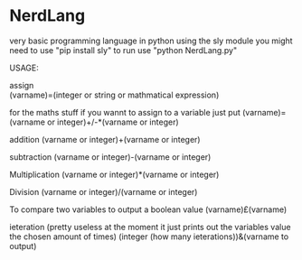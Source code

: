 # NerdLang
very basic programming language in python using the sly module
you might need to use "pip install sly"
to run use "python NerdLang.py"



USAGE:

assign                  
(varname)=(integer or string or mathmatical expression)

for the maths stuff if you wannt to assign to a variable just put (varname)=(varname or integer)+/-*(varname or integer)

addition
(varname or integer)+(varname or integer)

subtraction
(varname or integer)-(varname or integer)

Multiplication
(varname or integer)*(varname or integer)

Division
(varname or integer)/(varname or integer)

To compare two variables to output a boolean value
(varname)£(varname)

ieteration (pretty useless at the moment it just prints out the variables value the chosen amount of times)
(integer (how many ieterations))&(varname to output)
